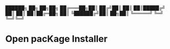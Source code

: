 
 ██████╗ ██╗  ██╗██╗
██╔═══██╗██║ ██╔╝██║
██║   ██║█████╔╝ ██║
██║   ██║██╔═██╗ ██║
╚██████╔╝██║  ██╗██║
 ╚═════╝ ╚═╝  ╚═╝╚═╝

Open pacKage Installer
======================

